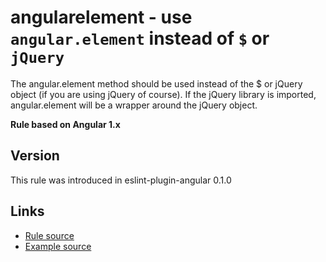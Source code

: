 <!-- WARNING: Generated documentation. Edit docs and examples in the rule and examples file ('rules/angularelement.js', 'examples/angularelement.js'). -->

# angularelement - use `angular.element` instead of `$` or `jQuery`

The angular.element method should be used instead of the $ or jQuery object (if you are using jQuery of course).
If the jQuery library is imported, angular.element will be a wrapper around the jQuery object.

**Rule based on Angular 1.x**

## Version

This rule was introduced in eslint-plugin-angular 0.1.0

## Links

* [Rule source](../rules/angularelement.js)
* [Example source](../examples/angularelement.js)

